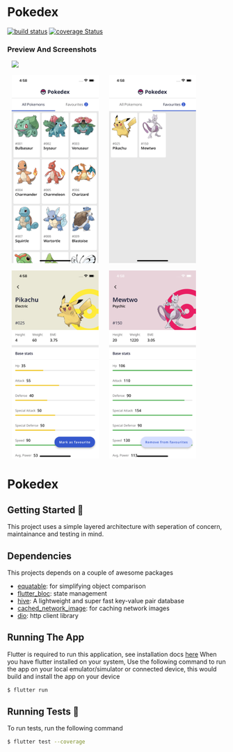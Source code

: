 # Pokedex

[![build status](https://img.shields.io/github/workflow/status/Iamstanlee/pokedex/CI)](https://github.com/Iamstanlee/pokedex/actions?query=CI)
[![coverage Status](https://coveralls.io/repos/github/Iamstanlee/pokedex/badge.svg?branch=main)](https://coveralls.io/github/Iamstanlee/pokedex?branch=main)

### Preview And Screenshots

<img src="/ss/preview.gif" width="300px" hspace="10"/>

<p>
    <img src="/ss/1.png" width="200px" hspace="10"/>
    <img src="/ss/2.png" width="200px" hspace="10"/>
</p>

<p>
    <img src="/ss/3.png" width="200px" hspace="10"/>
    <img src="/ss/4.png" width="200px" hspace="10"/>
</p>

# Pokedex

## Getting Started 🚀

This project uses a simple layered architecture with seperation of concern, maintainance and
testing in mind.

## Dependencies

This projects depends on a couple of awesome packages

- [equatable](https://pub.dev/packages/equatable/): for simplifying object comparison
- [flutter_bloc](https://bloclibrary.dev/): state management
- [hive](https://hivedb.dev): A lightweight and super fast key-value pair database
- [cached_network_image](https://pub.dev/packages/cached_network_image/): for caching network images
- [dio](https://pub.dev/packages/dio/): http client library

## Running The App

Flutter is required to run this application, see installation docs [here](https://flutter.dev)
When you have flutter installed on your system, Use the following command to run the app on your local emulator/simulator or connected device, this would build and install the app on your device

```sh
$ flutter run
```

## Running Tests 🧪

To run tests, run the following command

```sh
$ flutter test --coverage
```
